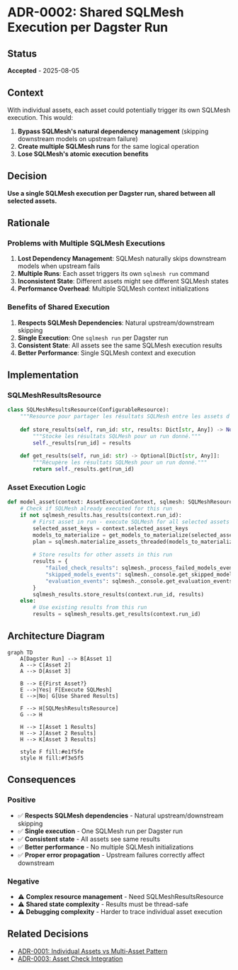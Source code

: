 # ADR-0002: Shared SQLMesh Execution per Dagster Run

## Status

**Accepted** - 2025-08-05

## Context

With individual assets, each asset could potentially trigger its own SQLMesh execution. This would:
1. **Bypass SQLMesh's natural dependency management** (skipping downstream models on upstream failure)
2. **Create multiple SQLMesh runs** for the same logical operation
3. **Lose SQLMesh's atomic execution benefits**

## Decision

**Use a single SQLMesh execution per Dagster run, shared between all selected assets.**

## Rationale

### Problems with Multiple SQLMesh Executions

1. **Lost Dependency Management**: SQLMesh naturally skips downstream models when upstream fails
2. **Multiple Runs**: Each asset triggers its own `sqlmesh run` command
3. **Inconsistent State**: Different assets might see different SQLMesh states
4. **Performance Overhead**: Multiple SQLMesh context initializations

### Benefits of Shared Execution

1. **Respects SQLMesh Dependencies**: Natural upstream/downstream skipping
2. **Single Execution**: One `sqlmesh run` per Dagster run
3. **Consistent State**: All assets see the same SQLMesh execution results
4. **Better Performance**: Single SQLMesh context and execution

## Implementation

### SQLMeshResultsResource

```python
class SQLMeshResultsResource(ConfigurableResource):
    """Resource pour partager les résultats SQLMesh entre les assets d'un même run."""
    
    def store_results(self, run_id: str, results: Dict[str, Any]) -> None:
        """Stocke les résultats SQLMesh pour un run donné."""
        self._results[run_id] = results
    
    def get_results(self, run_id: str) -> Optional[Dict[str, Any]]:
        """Récupère les résultats SQLMesh pour un run donné."""
        return self._results.get(run_id)
```

### Asset Execution Logic

```python
def model_asset(context: AssetExecutionContext, sqlmesh: SQLMeshResource, sqlmesh_results: SQLMeshResultsResource):
    # Check if SQLMesh already executed for this run
    if not sqlmesh_results.has_results(context.run_id):
        # First asset in run - execute SQLMesh for all selected assets
        selected_asset_keys = context.selected_asset_keys
        models_to_materialize = get_models_to_materialize(selected_asset_keys, ...)
        plan = sqlmesh.materialize_assets_threaded(models_to_materialize)
        
        # Store results for other assets in this run
        results = {
            "failed_check_results": sqlmesh._process_failed_models_events(),
            "skipped_models_events": sqlmesh._console.get_skipped_models_events(),
            "evaluation_events": sqlmesh._console.get_evaluation_events(),
        }
        sqlmesh_results.store_results(context.run_id, results)
    else:
        # Use existing results from this run
        results = sqlmesh_results.get_results(context.run_id)
```

## Architecture Diagram

```mermaid
graph TD
    A[Dagster Run] --> B[Asset 1]
    A --> C[Asset 2]
    A --> D[Asset 3]
    
    B --> E{First Asset?}
    E -->|Yes| F[Execute SQLMesh]
    E -->|No| G[Use Shared Results]
    
    F --> H[SQLMeshResultsResource]
    G --> H
    
    H --> I[Asset 1 Results]
    H --> J[Asset 2 Results]
    H --> K[Asset 3 Results]
    
    style F fill:#e1f5fe
    style H fill:#f3e5f5
```

## Consequences

### Positive

- ✅ **Respects SQLMesh dependencies** - Natural upstream/downstream skipping
- ✅ **Single execution** - One SQLMesh run per Dagster run
- ✅ **Consistent state** - All assets see same results
- ✅ **Better performance** - No multiple SQLMesh initializations
- ✅ **Proper error propagation** - Upstream failures correctly affect downstream

### Negative

- ⚠️ **Complex resource management** - Need SQLMeshResultsResource
- ⚠️ **Shared state complexity** - Results must be thread-safe
- ⚠️ **Debugging complexity** - Harder to trace individual asset execution

## Related Decisions

- [ADR-0001: Individual Assets vs Multi-Asset Pattern](./0001-individual-assets-vs-multi-asset.md)
- [ADR-0003: Asset Check Integration](./0003-asset-check-integration.md) 